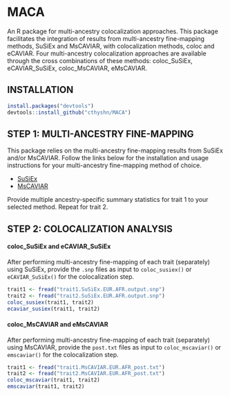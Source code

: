 # MACA
An R package for multi-ancestry colocalization approaches. This package facilitates the integration of results from multi-ancestry fine-mapping methods, SuSiEx and MsCAVIAR, with colocalization methods, coloc and eCAVIAR. Four multi-ancestry colocalization approaches are available through the cross combinations of these methods: coloc_SuSiEx, eCAVIAR_SuSiEx, coloc_MsCAVIAR, eMsCAVIAR. 

## INSTALLATION 
```r
install.packages("devtools") 
devtools::install_github("cthyshn/MACA")
```

## STEP 1: MULTI-ANCESTRY FINE-MAPPING
This package relies on the multi-ancestry fine-mapping results from SuSiEx and/or MsCAVIAR. Follow the links below for the installation and usage instructions for your multi-ancestry fine-mapping method of choice. 
- [SuSiEx](https://github.com/getian107/SuSiEx)
- [MsCAVIAR](https://github.com/nlapier2/MsCAVIAR) <br>

Provide multiple ancestry-specific summary statistics for trait 1 to your selected method. Repeat for trait 2.

## STEP 2: COLOCALIZATION ANALYSIS 
#### coloc_SuSiEx and eCAVIAR_SuSiEx
After performing multi-ancestry fine-mapping of each trait (separately) using SuSiEx, provide the `.snp` files as input to `coloc_susiex()` or `eCAVIAR_SuSiEx()` for the colocalization step.
```r
trait1 <- fread("trait1.SuSiEx.EUR.AFR.output.snp")
trait2 <- fread("trait2.SuSiEx.EUR.AFR.output.snp")
coloc_susiex(trait1, trait2)
ecaviar_susiex(trait1, trait2)
```
#### coloc_MsCAVIAR and eMsCAVIAR
After performing multi-ancestry fine-mapping of each trait (separately) using MsCAVIAR, provide the `post.txt` files as input to `coloc_mscaviar()` or `emscaviar()` for the colocalization step. 
```r
trait1 <- fread("trait1.MsCAVIAR.EUR.AFR_post.txt")
trait2 <- fread("trait2.MsCAVIAR.EUR.AFR_post.txt")
coloc_mscaviar(trait1, trait2)
emscaviar(trait1, trait2)
```








